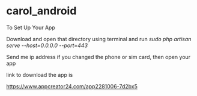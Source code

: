 # carol_android


To Set Up Your App 

Download and open that directory using terminal and run
*sudo php artisan serve --host=0.0.0.0 --port=443*

Send me ip address if you changed the phone or sim card, then open your app

link to download the app is 

https://www.appcreator24.com/app2281006-7d2bx5
